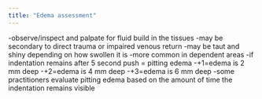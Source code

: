 ```yaml
---
title: "Edema assessment"
---
```

-observe/inspect and palpate for fluid build in the tissues
-may be secondary to direct trauma or impaired venous return
-may be taut and shiny depending on how swollen it is
-more common in dependent areas
-if indentation remains after 5 second push = pitting edema
-+1=edema is 2 mm deep
-+2=edema is 4 mm deep
-+3=edema is 6 mm deep
-some practitioners evaluate pitting edema based on the amount of time the indentation remains visible

